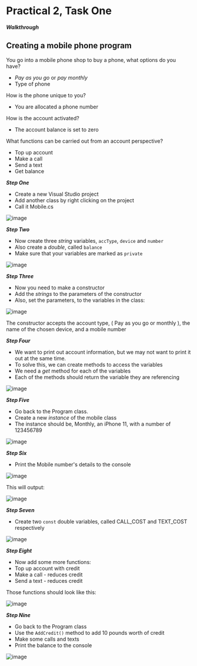 # Practical 2, Task One

**_Walkthrough_**

## Creating a mobile phone program

You go into a mobile phone shop to buy a phone, what options do you have?
+ _Pay as you go_ or _pay monthly_
+ Type of phone

How is the phone unique to you?
+ You are allocated a phone number

How is the account activated? 
+ The account balance is set to zero

What functions can be carried out from an account perspective?
+ Top up account
+ Make a call
+ Send a text
+ Get balance

**_Step One_**

+ Create a new Visual Studio project
+ Add another class by right clicking on the project
+ Call it Mobile.cs

![image](https://github.com/fslcoding/Practical-2/assets/62078259/1aa10fd0-4043-4581-a20a-c0714aa675b0)


**_Step Two_**

+ Now create three *string* variables, ```accType```, ```device``` and ```number```
+ Also create a *double*, called ```balance```
+ Make sure that your variables are marked as ```private```

![image](https://github.com/fslcoding/Practical-2/assets/62078259/48dffb93-0f86-400e-b0a1-9491de392333)

**_Step Three_**

+ Now you need to make a constructor
+ Add the _strings_ to the parameters of the constructor
+ Also, set the parameters, to the variables in the class:

![image](https://github.com/fslcoding/Practical-2/assets/62078259/4d7d954c-0c71-49c7-af42-28b5325b1db0)

The constructor accepts the account type, ( Pay as you go or monthly ), the name of the chosen device, and a mobile number

**_Step Four_**

+ We want to print out account information, but we may not want to print it out at the same time.
+ To solve this, we can create methods to access the variables 
+ We need a _get_ method for each of the variables
+ Each of the methods should return the variable they are referencing

![image](https://github.com/fslcoding/Practical-2/assets/62078259/449c97d3-c59f-4b34-b781-d8865581e6ca)

**_Step Five_**

+ Go back to the Program class.
+ Create a new _instance_ of the mobile class
+ The instance should be, Monthly, an iPhone 11, with a number of 123456789

![image](https://github.com/fslcoding/Practical-2/assets/62078259/beac0366-ce9d-4f11-993b-48104f4ae9b9)

**_Step Six_**

+ Print the Mobile number's details to the console

![image](https://github.com/fslcoding/Practical-2/assets/62078259/ee249c13-a9cf-4d9f-b7ba-a2046e762856)

This will output:

![image](https://github.com/fslcoding/Practical-2/assets/62078259/faed7388-48d5-41e1-ae1b-ec560fa2c18d)

**_Step Seven_**

+ Create two ```const``` double variables, called CALL_COST and TEXT_COST respectively

![image](https://github.com/fslcoding/Practical-2/assets/62078259/b656f734-e1da-471d-bf2e-08c8d73ed1ee)

**_Step Eight_**

+ Now add some more functions:
+ Top up account with credit
+ Make a call - reduces credit
+ Send a text - reduces credit

Those functions should look like this:

![image](https://github.com/fslcoding/Practical-2/assets/62078259/05a27ffa-cd19-4259-92bc-10fa859df145)

**_Step Nine_**

+ Go back to the Program class
+ Use the ```AddCredit()``` method to add 10 pounds worth of credit
+ Make some calls and texts
+ Print the balance to the console

![image](https://github.com/fslcoding/Practical-2/assets/62078259/dbe60306-16a3-4a08-875c-9156cc9e1ee0)




















